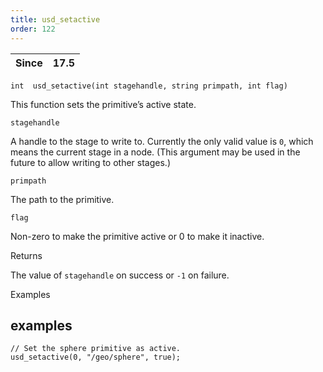 ```yaml
---
title: usd_setactive
order: 122
---
```

| Since | 17.5 |
| --- | --- |

`int  usd_setactive(int stagehandle, string primpath, int flag)`

This function sets the primitive’s active state.

`stagehandle`

A handle to the stage to write to. Currently the only valid value is `0`, which means the current stage in a node. (This argument may be used in the future to allow writing to other stages.)

`primpath`

The path to the primitive.

`flag`

Non-zero to make the primitive active or 0 to make it inactive.

Returns

The value of `stagehandle` on success or `-1` on failure.

Examples

## examples

```vex
// Set the sphere primitive as active.
usd_setactive(0, "/geo/sphere", true);

```
